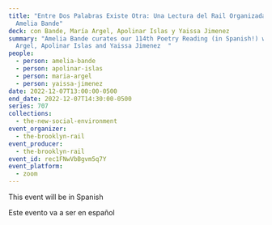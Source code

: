 ```yaml
---
title: "Entre Dos Palabras Existe Otra: Una Lectura del Rail Organizada por
  Amelia Bande"
deck: con Bande, María Argel, Apolinar Islas y Yaissa Jimenez
summary: "Amelia Bande curates our 114th Poetry Reading (in Spanish!) with María
  Argel, Apolinar Islas and Yaissa Jimenez  "
people:
  - person: amelia-bande
  - person: apolinar-islas
  - person: maria-argel
  - person: yaissa-jimenez
date: 2022-12-07T13:00:00-0500
end_date: 2022-12-07T14:30:00-0500
series: 707
collections:
  - the-new-social-environment
event_organizer:
  - the-brooklyn-rail
event_producer:
  - the-brooklyn-rail
event_id: rec1FNwVbBgvm5q7Y
event_platform:
  - zoom
---
```

This event will be in Spanish



Este evento va a ser en español